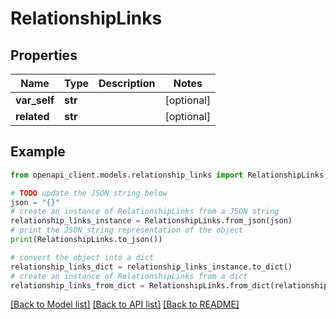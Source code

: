 # RelationshipLinks


## Properties

Name | Type | Description | Notes
------------ | ------------- | ------------- | -------------
**var_self** | **str** |  | [optional] 
**related** | **str** |  | [optional] 

## Example

```python
from openapi_client.models.relationship_links import RelationshipLinks

# TODO update the JSON string below
json = "{}"
# create an instance of RelationshipLinks from a JSON string
relationship_links_instance = RelationshipLinks.from_json(json)
# print the JSON string representation of the object
print(RelationshipLinks.to_json())

# convert the object into a dict
relationship_links_dict = relationship_links_instance.to_dict()
# create an instance of RelationshipLinks from a dict
relationship_links_from_dict = RelationshipLinks.from_dict(relationship_links_dict)
```
[[Back to Model list]](../README.md#documentation-for-models) [[Back to API list]](../README.md#documentation-for-api-endpoints) [[Back to README]](../README.md)


